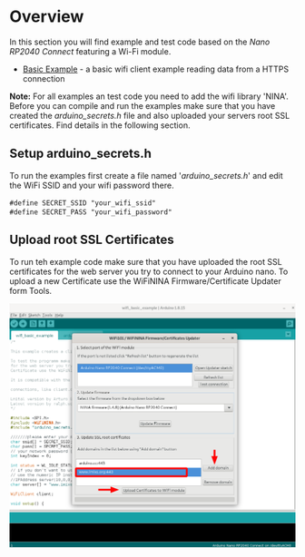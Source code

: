 # Overview

In this section you will find example and test code  based on the *Nano RP2040 Connect* featuring a Wi-Fi module.


 - [Basic Example](./wifi_basic_example) - a basic wifi client example reading data from a HTTPS connection
 
**Note:** For all examples an test code you need to add the wifi library 'NINA'. Before you can compile and run the examples make sure that you have created the *arduino_secrets.h* file and also uploaded your servers root SSL certificates. Find details in the following section.

## Setup arduino_secrets.h

To run the examples first create a file named '*arduino_secrets.h*' and edit the WiFi SSID and your wifi password there. 

	#define SECRET_SSID "your_wifi_ssid"
	#define SECRET_PASS "your_wifi_password"


## Upload root SSL Certificates

To run teh example code make sure that you have uploaded the root SSL certificates
for the web server you try to connect to your Arduino nano. To upload a new 
Certificate use the WiFiNINA Firmware/Certificate Updater form Tools.


<img src="./../../../../doc/arduino/images/wifi-02.png" />

